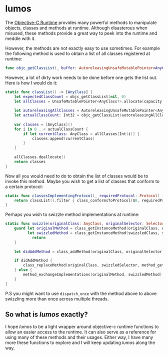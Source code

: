 # lumos

The [Objective-C Runtime](https://developer.apple.com/documentation/objectivec/objective_c_runtime) provides many powerful methods to manipulate objects, classes and methods at runtime. Although disasterous when misused, these methods provide a great way to peek into the runtime and meddle with it.

However, the methods are not exactly easy to use sometimes. For example the following method is used to obtain a list of all classes registered at runtime: 
```swift
func objc_getClassList(_ buffer: AutoreleasingUnsafeMutablePointer<AnyClass>?, _ bufferCount: Int32) -> Int32
```

However, a lot of dirty work needs to be done before one gets the list out. Here is how I would do it:

```swift
static func classList() -> [AnyClass] {
    let expectedClassCount = objc_getClassList(nil, 0)
    let allClasses = UnsafeMutablePointer<AnyClass?>.allocate(capacity: Int(expectedClassCount))
        
    let autoreleasingAllClasses = AutoreleasingUnsafeMutablePointer<AnyClass>(allClasses)
    let actualClassCount: Int32 = objc_getClassList(autoreleasingAllClasses, expectedClassCount)
        
    var classes = [AnyClass]()
    for i in 0 ..< actualClassCount {
        if let currentClass: AnyClass = allClasses[Int(i)] {
            classes.append(currentClass)
        }
    }
    
    allClasses.deallocate()
    return classes
}
```

Now all you would need to do to obtain the list of classes would be to invoke this method. Maybe you wish to get a list of classes that conform to a certain protocol:

```swift
static func classesImplementingProtocol(_ requiredProtocol: Protocol) -> [AnyClass] {
    return classList().filter { class_conformsToProtocol($0, requiredProtocol) }
}
```


Perhaps you wish to swizzle method implementations at runtime:

```swift
static func swizzle(originalClass: AnyClass, originalSelector: Selector, swizzledClass: AnyClass, swizzledSelector: Selector) {
    guard let originalMethod = class_getInstanceMethod(originalClass, originalSelector),
          let swizzledMethod = class_getInstanceMethod(swizzledClass, swizzledSelector) else {
            return
    }
    
    let didAddMethod = class_addMethod(originalClass, originalSelector, method_getImplementation(swizzledMethod), method_getTypeEncoding(swizzledMethod))

    if didAddMethod {
        class_replaceMethod(originalClass, swizzledSelector, method_getImplementation(originalMethod), method_getTypeEncoding(originalMethod))
    } else {
        method_exchangeImplementations(originalMethod, swizzledMethod);
    }
}
```

P.S you might want to use `dispatch_once` with the method above to above swizzling more than once across multiple threads.

## So what is ***lumos*** exactly?

I hope *lumos* to be a light wrapper around objective-c runtime functions to allow an easier access to the runtime. It can also serve as a reference for using many of these methods and their usages. Either way, I have many more these functions to explore and I will keep updating *lumos* along the way.


